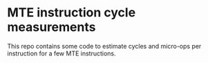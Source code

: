 # MTE instruction cycle measurements

This repo contains some code to estimate cycles and micro-ops per instruction for a few MTE instructions.

